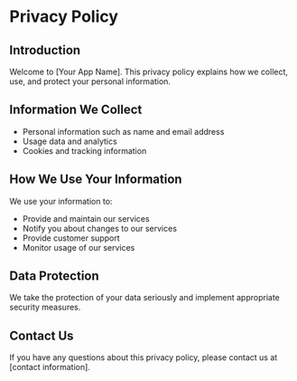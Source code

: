 # Privacy Policy

## Introduction
Welcome to [Your App Name]. This privacy policy explains how we collect, use, and protect your personal information.

## Information We Collect
- Personal information such as name and email address
- Usage data and analytics
- Cookies and tracking information

## How We Use Your Information
We use your information to:
- Provide and maintain our services
- Notify you about changes to our services
- Provide customer support
- Monitor usage of our services

## Data Protection
We take the protection of your data seriously and implement appropriate security measures.

## Contact Us
If you have any questions about this privacy policy, please contact us at [contact information].

